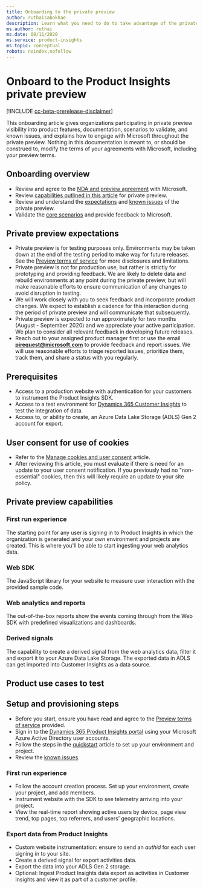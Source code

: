 ```yaml
---
title: Onboarding to the private preview
author: ruthaisabokhae
description: Learn what you need to do to take advantage of the private preview capabilities of Dynamics 365 Product Insights
ms.author: ruthai
ms.date: 08/11/2020
ms.service: product-insights
ms.topic: conceptual
robots: noindex,nofollow
---
```


# Onboard to the Product Insights private preview

[!INCLUDE [cc-beta-prerelease-disclaimer]( ../includes/cc-beta-prerelease-disclaimer.md)]

This onboarding article gives organizations participating in private preview visibility into product features, documentation, scenarios to validate, and known issues, and explains how to engage with Microsoft throughout the private preview. Nothing in this documentation is meant to, or should be construed to, modify the terms of your agreements with Microsoft, including your preview terms.

## Onboarding overview

*	Review and agree to the [NDA and preview agreement](../preview/preview-terms-of-service.md) with Microsoft.  
*	Review [capabilities outlined in this article](#private-preview-capabilities) for private preview.  
*	Review and understand the [expectations](#private-preview-expectations) and [known issues](known-issues.md) of the private preview.  
*	Validate the [core scenarios](#product-use-cases-to-test) and provide feedback to Microsoft.

## Private preview expectations

*	Private preview is for testing purposes only. Environments may be taken down at the end of the testing period to make way for future releases. See the [Preview terms of service](../preview/preview-terms-of-service.md) for more disclosures and limitations.  
*	Private preview is not for production use, but rather is strictly for prototyping and providing feedback. We are likely to delete data and rebuild environments at any point during the private preview, but will make reasonable efforts to ensure communication of any changes to avoid disruption in testing.   
*	We will work closely with you to seek feedback and incorporate product changes. We expect to establish a cadence for this interaction during the period of private preview and will communicate that subsequently.  
*	Private preview is expected to run approximately for two months (August - September 2020) and we appreciate your active participation. We plan to consider all relevant feedback  in developing future releases.  
*	Reach out to your assigned product manager first or use the email **[pirequest@microsoft.com](mailto:pirequest@microsoft.com)** to provide feedback and report issues. We will use reasonable efforts to triage reported issues, prioritize them, track them, and share a status with you regularly.  
	
## Prerequisites

*	Access to a production website with authentication for your customers to instrument the Product Insights SDK.
*	Access to a test environment for [Dynamics 365 Customer Insights](https://dynamics.microsoft.com/ai/customer-insights/) to test the integration of data.
*	Access to, or ability to create, an Azure Data Lake Storage (ADLS) Gen 2 account for export.

## User consent for use of cookies

*	Refer to the [Manage cookies and user consent](user-consent-storage.md) article.
*	After reviewing this article, you must evaluate if there is need for an update to your user consent notification. If you previously had no "non-essential" cookies, then this will likely require an update to your site policy.

## Private preview capabilities

### First run experience

The starting point for any user is signing in to Product Insights in which the organization is generated and your own environment and projects are created. This is where you'll be able to start ingesting your web analytics data.

### Web SDK

The JavaScript library for your website to measure user interaction with the provided sample code.

### Web analytics and reports

The out-of-the-box reports show the events coming through from the Web SDK with predefined visualizations and dashboards.

### Derived signals

The capability to create a derived signal from the web analytics data, filter it and export it to your Azure Data Lake Storage. The exported data in ADLS can get imported into Customer Insights as a data source.

## Product use cases to test

## Setup and provisioning steps

*	Before you start, ensure you have read and agree to the [Preview terms of service](../preview/preview-terms-of-service.md) provided.
*	Sign in to the [Dynamics 365 Product Insights portal](https://pi.dynamics.com) using your Microsoft Azure Active Directory user accounts.
*	Follow the steps in the [quickstart](quickstart-product-insights.md) article to set up your environment and project.
*	Review the [known issues](known-issues.md).

### First run experience

* Follow the account creation process. Set up your environment, create your project, and add members.
* Instrument website with the SDK to see telemetry arriving into your project.
* View the real-time report showing active users by device, page view trend, top pages, top referrers, and users’ geographic locations.

### Export data from Product Insights

  *	Custom website instrumentation: ensure to send an *authid* for each user signing in to your site.
  *	Create a derived signal for export activities data.
  *	Export the data into your ADLS Gen 2 storage.
  *	Optional: Ingest Product Insights data export as activities in Customer Insights and view it as part of a customer profile.
  

